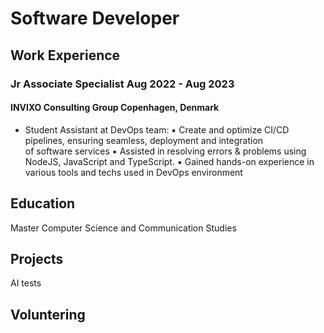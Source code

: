 # Software Developer

## Work Experience
### Jr Associate Specialist  Aug 2022 - Aug 2023
#### INVIXO Consulting Group  Copenhagen, Denmark
- Student Assistant at DevOps team:
 ▪   Create and optimize CI/CD pipelines, ensuring seamless, deployment and integration  
    of software services
 ▪   Assisted in resolving errors & problems using NodeJS, JavaScript and TypeScript.
 ▪   Gained hands-on experience in various tools and techs used in DevOps environment
 
## Education
Master Computer Science and Communication Studies

## Projects
AI tests

## Voluntering
